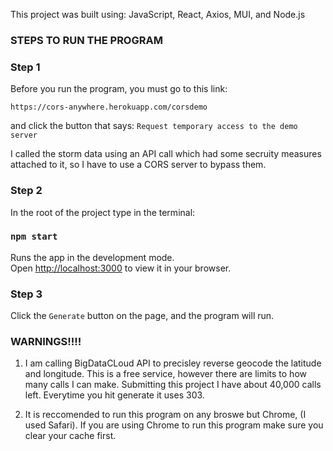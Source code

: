 This project was built using: JavaScript, React, Axios, MUI, and Node.js

### STEPS TO RUN THE PROGRAM

### Step 1
Before you run the program, you must go to this link:

`https://cors-anywhere.herokuapp.com/corsdemo`

and click the button that says: `Request temporary access to the demo server`

I called the storm data using an API call which had some secruity measures attached to it, so I have to use a CORS server to bypass them.

### Step 2
In the root of the project type in the terminal:

### `npm start`

Runs the app in the development mode.\
Open [http://localhost:3000](http://localhost:3000) to view it in your browser.

### Step 3

Click the `Generate` button on the page, and the program will run. 

### WARNINGS!!!!

1. I am calling BigDataCLoud API to precisley reverse geocode the latitude and longitude. This is a free service, however there are limits to how many calls I can make. Submitting this project I have about 40,000 calls left. Everytime you hit generate it uses 303.


2. It is reccomended to run this program on any broswe but Chrome, (I used Safari). If you are using Chrome to run this program make sure you clear your cache first. 